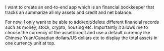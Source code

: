 I want to create an end-to-end app which is an financial bookkeeper that tracks an summarize all my assets and credit and net balance.

For now, I only want to be able to add/edit/delete different financial records such as money, stock, crypto, housing etc. Importantly it allows me to choose the currency of the asset/credit and use a default currency like Chinese Yuan/Canadian dollars/US dollars etc to display the total assets in one currency unit at top.